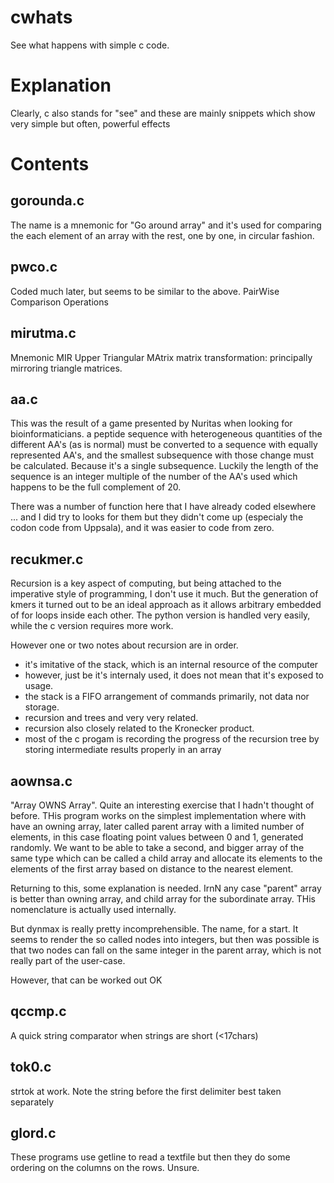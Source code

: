 # cwhats
See what happens with simple c code.

# Explanation
Clearly, c also stands for "see" and these are mainly snippets
which show very simple but often, powerful effects

# Contents

## gorounda.c
The name is a mnemonic for "Go around array" and it's used for comparing the
each element of an array with the rest, one by one, in circular fashion.

## pwco.c
Coded much later, but seems to be similar to the above. PairWise Comparison Operations

## mirutma.c
Mnemonic MIR Upper Triangular MAtrix
matrix transformation: principally mirroring triangle matrices.

## aa.c
This was the result of a game presented by Nuritas when looking for bioinformaticians.
a peptide sequence with heterogeneous quantities of the different AA's (as is normal)
must be converted to a sequence with equally represented AA's, and the smallest subsequence
with those change must be calculated. Because it's a single subsequence. Luckily the length of the sequence
is an integer multiple of the number of the AA's used which happens to be the full complement of 20.

There was a number of function here that I have already coded elsewhere ... and I did try to looks for them
but they didn't come up (especialy the codon code from Uppsala), and it was easier to code from zero.

## recukmer.c
Recursion is a key aspect of computing, but being attached to the imperative style of programming, I don't use it much.  But the generation of kmers it turned out to be an ideal approach as it allows arbitrary embedded of for loops inside each other.
The python version is handled very easily, while the c version requires more work.

However one or two notes about recursion are in order. 
* it's imitative of the stack, which is an internal resource of the computer
* however, just be it's internaly used, it does not mean that it's exposed to usage.
* the stack is a FIFO arrangement of commands primarily, not data nor storage.
* recursion and trees and very very related.
* recursion also closely related to the Kronecker product.
* most of the c progam is recording the progress of the recursion tree by storing intermediate results properly in an array

## aownsa.c
"Array OWNS Array". Quite an interesting exercise that I hadn't thought of before. THis program works on the simplest implementation
where with have an owning array, later called parent array with a limited number of elements, in this case floating point values between 0 and 1, generated randomly. We want to be able to take a second, and bigger array of the same type which can be called a child array and allocate its elements to the elements of the first array based on distance to the nearest element.

Returning to this, some explanation is needed. IrnN any case "parent" array is better than owning array, and child array for the subordinate array. THis nomenclature is actually used internally.

But dynmax is really pretty incomprehensible. The name, for a start. It seems to render the so called nodes into
integers, but then was possible is that two nodes can fall on the same integer in the parent array, which is not really part of the user-case.

However, that can be worked out OK

## qccmp.c
A quick string comparator when strings are short (<17chars)

## tok0.c
strtok at work. Note the string before the first delimiter best taken separately

## glord.c
These programs use getline to read a textfile but then they do some ordering on the columns on the rows. Unsure.
